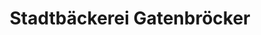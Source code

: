 ---
title: "Stadtbäckerei Gatenbröcker"
url: /oer-erkenschwick/stadtbaeckerei-gatenbroecker/
shop: Bäckerei
---